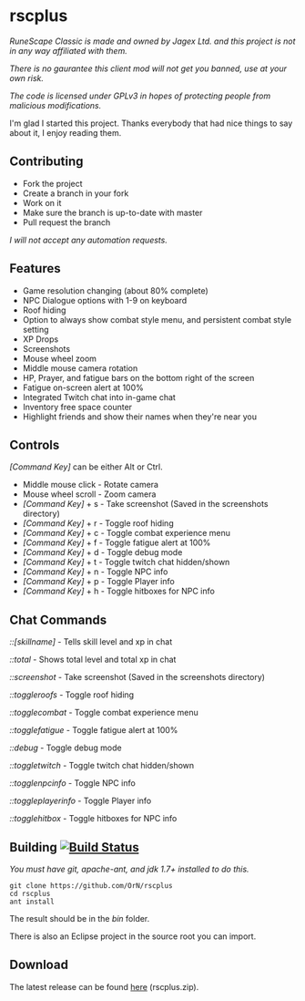 # rscplus

*RuneScape Classic is made and owned by Jagex Ltd. and this project is not in any way affiliated with them.*

*There is no gaurantee this client mod will not get you banned, use at your own risk.*

*The code is licensed under GPLv3 in hopes of protecting people from malicious modifications.*

I'm glad I started this project. Thanks everybody that had nice things to say about it, I enjoy reading them.

## Contributing

- Fork the project
- Create a branch in your fork
- Work on it
- Make sure the branch is up-to-date with master
- Pull request the branch

*I will not accept any automation requests.*

## Features
- Game resolution changing (about 80% complete)
- NPC Dialogue options with 1-9 on keyboard
- Roof hiding
- Option to always show combat style menu, and persistent combat style setting
- XP Drops
- Screenshots
- Mouse wheel zoom
- Middle mouse camera rotation
- HP, Prayer, and fatigue bars on the bottom right of the screen
- Fatigue on-screen alert at 100%
- Integrated Twitch chat into in-game chat
- Inventory free space counter
- Highlight friends and show their names when they're near you

## Controls
*[Command Key]* can be either Alt or Ctrl.

- Middle mouse click - Rotate camera
- Mouse wheel scroll - Zoom camera
- *[Command Key]* + s - Take screenshot (Saved in the screenshots directory)
- *[Command Key]* + r - Toggle roof hiding
- *[Command Key]* + c - Toggle combat experience menu
- *[Command Key]* + f - Toggle fatigue alert at 100%
- *[Command Key]* + d - Toggle debug mode
- *[Command Key]* + t - Toggle twitch chat hidden/shown
- *[Command Key]* + n - Toggle NPC info
- *[Command Key]* + p - Toggle Player info
- *[Command Key]* + h - Toggle hitboxes for NPC info

## Chat Commands

*::[skillname]* - Tells skill level and xp in chat

*::total* - Shows total level and total xp in chat

*::screenshot* - Take screenshot (Saved in the screenshots directory)

*::toggleroofs* - Toggle roof hiding

*::togglecombat* - Toggle combat experience menu

*::togglefatigue* - Toggle fatigue alert at 100%

*::debug* - Toggle debug mode

*::toggletwitch* - Toggle twitch chat hidden/shown

*::togglenpcinfo* - Toggle NPC info

*::toggleplayerinfo* - Toggle Player info

*::togglehitbox* - Toggle hitboxes for NPC info

## Building [![Build Status](https://travis-ci.org/OrN/rscplus.svg?branch=master)](https://travis-ci.org/OrN/rscplus)

*You must have git, apache-ant, and jdk 1.7+ installed to do this.*
```
git clone https://github.com/OrN/rscplus
cd rscplus
ant install
```

The result should be in the *bin* folder.

There is also an Eclipse project in the source root you can import.

## Download
The latest release can be found [here](https://github.com/OrN/rscplus/releases/latest) (rscplus.zip).
